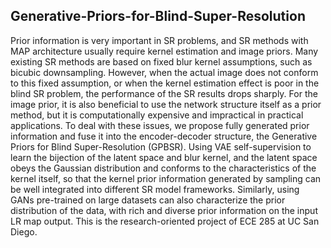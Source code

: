 
## Generative-Priors-for-Blind-Super-Resolution

Prior information is very important in SR problems, and SR methods with MAP
architecture usually require kernel estimation and image priors. Many existing SR
methods are based on fixed blur kernel assumptions, such as bicubic downsampling.
However, when the actual image does not conform to this fixed assumption, or when
the kernel estimation effect is poor in the blind SR problem, the performance of the
SR results drops sharply. For the image prior, it is also beneficial to use the network
structure itself as a prior method, but it is computationally expensive and impractical
in practical applications. To deal with these issues, we propose fully generated
prior information and fuse it into the encoder-decoder structure, the Generative
Priors for Blind Super-Resolution (GPBSR). Using VAE self-supervision to learn
the bijection of the latent space and blur kernel, and the latent space obeys the
Gaussian distribution and conforms to the characteristics of the kernel itself, so
that the kernel prior information generated by sampling can be well integrated
into different SR model frameworks. Similarly, using GANs pre-trained on large
datasets can also characterize the prior distribution of the data, with rich and diverse
prior information on the input LR map output. This is the research-oriented project of ECE 285 at UC San Diego.
